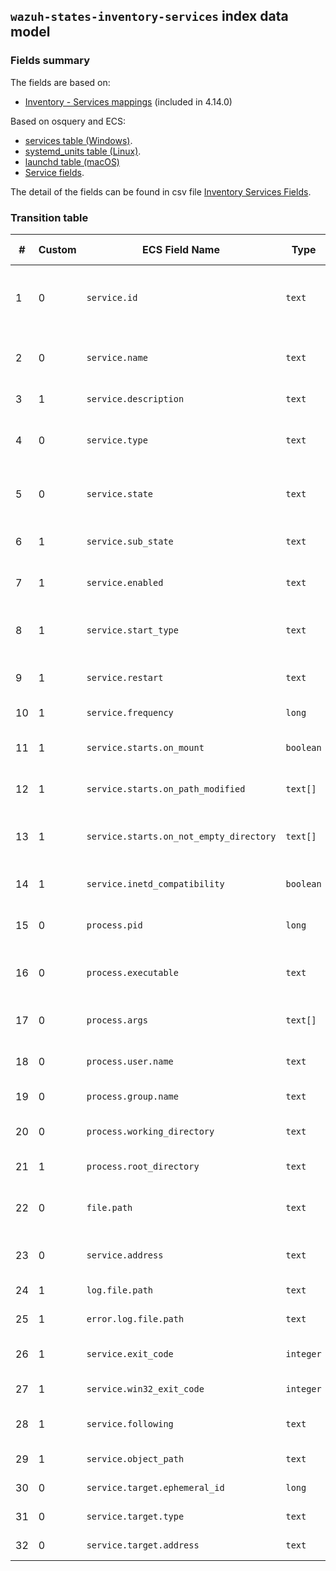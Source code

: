 ## `wazuh-states-inventory-services` index data model

### Fields summary

The fields are based on:
- [Inventory - Services mappings](https://github.com/wazuh/wazuh-agent/issues/807#issuecomment-3212090933) (included in 4.14.0)

Based on osquery and ECS:

- [services table (Windows)](https://osquery.io/schema/5.16.0/#services).
- [systemd_units table (Linux)](https://osquery.io/schema/5.16.0/#systemd_units).
- [launchd table (macOS)](https://osquery.io/schema/5.16.0/#launchd)
- [Service fields](https://www.elastic.co/docs/reference/ecs/ecs-service).

The detail of the fields can be found in csv file [Inventory Services Fields](fields.csv).

### Transition table

| #   | Custom | ECS Field Name                          | Type      | Source                                                      | OS Availability         | Description                                                              |
| --- | ------ | --------------------------------------- | --------- | ----------------------------------------------------------- | ----------------------- | ------------------------------------------------------------------------ |
| 1   | 0      | `service.id`                            | `text`    | `services.name` / `systemd_units.id` / `label`              | Windows / Linux / macOS | Service/job unique identifier (Windows name, systemd id, launchd label). |
| 2   | 0      | `service.name`                          | `text`    | `services.display_name` / `name`                            | Windows / macOS         | Display name (Windows) or plist filename (macOS).                        |
| 3   | 1      | `service.description`                   | `text`    | `services.description` / `systemd_units.description`        | Windows / Linux         | Description of the service/unit.                                         |
| 4   | 0      | `service.type`                          | `text`    | `services.service_type` / `process_type`                    | Windows / macOS         | Type of service: OWN\_PROCESS, driver, intended process type.            |
| 5   | 0      | `service.state`                         | `text`    | `services.status` / `systemd_units.active_state` / runtime  | Windows / Linux / macOS | Current state: RUNNING, STOPPED, active, running, etc.                   |
| 6   | 1      | `service.sub_state`                     | `text`    | `systemd_units.sub_state`                                   | Linux                   | Low-level systemd substate.                                              |
| 7   | 1      | `service.enabled`                       | `text`    | `systemd_units.unit_file_state` / `disabled` (invert)       | Linux / macOS           | Whether the unit/job is enabled.                                         |
| 8   | 1      | `service.start_type`                    | `text`    | `services.start_type` / `run_at_load`                       | Windows / macOS         | Start type: AUTO\_START, DEMAND\_START, or run\_at\_load.                |
| 9   | 1      | `service.restart`                       | `text`    | `keep_alive`                                                | macOS                   | Restart policy: always / on-failure / never.                             |
| 10  | 1      | `service.frequency`                     | `long`    | `start_interval`                                            | macOS                   | Run frequency in seconds.                                                |
| 11  | 1      | `service.starts.on_mount`               | `boolean` | `start_on_mount`                                            | macOS                   | Launches every time a filesystem is mounted.                             |
| 12  | 1      | `service.starts.on_path_modified`       | `text[]`  | `watch_paths`                                               | macOS                   | Launches on path modification.                                           |
| 13  | 1      | `service.starts.on_not_empty_directory` | `text[]`  | `queue_directories`                                         | macOS                   | Launches when directories become non-empty.                              |
| 14  | 1      | `service.inetd_compatibility`           | `boolean` | `inetd_compatibility`                                       | macOS                   | Run job as if launched from inetd.                                       |
| 15  | 0      | `process.pid`                           | `long`    | `services.pid` / runtime                                    | Windows / macOS         | Process ID of the running service/job.                                   |
| 16  | 0      | `process.executable`                    | `text`    | `services.path` / `systemd_units.fragment_path` / `program` | Windows / Linux / macOS | Path to the service executable or unit definition.                       |
| 17  | 0      | `process.args`                          | `text[]`  | `program_arguments`                                         | macOS                   | Command line arguments for the service/job.                              |
| 18  | 0      | `process.user.name`                     | `text`    | `services.user_account` / `systemd_units.user` / `username` | Windows / Linux / macOS | User account running the service/job.                                    |
| 19  | 0      | `process.group.name`                    | `text`    | `groupname`                                                 | macOS                   | Group account running the job.                                           |
| 20  | 0      | `process.working_directory`             | `text`    | `working_directory`                                         | macOS                   | Working directory of the job.                                            |
| 21  | 1      | `process.root_directory`                | `text`    | `root_directory`                                            | macOS                   | Chroot directory before execution.                                       |
| 22  | 0      | `file.path`                             | `text`    | `systemd_units.source_path` / `path`                        | Linux / macOS           | Path to the generated unit or `.plist` definition file.                  |
| 23  | 0      | `service.address`                       | `text`    | `services.module_path`                                      | Windows                 | Path to the service DLL (ServiceDll).                                    |
| 24  | 1      | `log.file.path`                         | `text`    | `stdout_path`                                               | macOS                   | Redirect stdout to a file/pipe.                                          |
| 25  | 1      | `error.log.file.path`                   | `text`    | `stderr_path`                                               | macOS                   | Redirect stderr to a file/pipe.                                          |
| 26  | 1      | `service.exit_code`                     | `integer` | `services.service_exit_code`                                | Windows                 | Service-specific exit code on failure.                                   |
| 27  | 1      | `service.win32_exit_code`               | `integer` | `services.win32_exit_code`                                  | Windows                 | Win32 exit code on start/stop.                                           |
| 28  | 1      | `service.following`                     | `text`    | `systemd_units.following`                                   | Linux                   | Unit followed by this unit in systemd.                                   |
| 29  | 1      | `service.object_path`                   | `text`    | `systemd_units.object_path`                                 | Linux                   | D-Bus object path of the unit.                                           |
| 30  | 0      | `service.target.ephemeral_id`           | `long`    | `systemd_units.job_id`                                      | Linux                   | Job ID assigned by systemd.                                              |
| 31  | 0      | `service.target.type`                   | `text`    | `systemd_units.job_type`                                    | Linux                   | Type of systemd job.                                                     |
| 32  | 0      | `service.target.address`                | `text`    | `systemd_units.job_path`                                    | Linux                   | Path to job object.                                                      |
